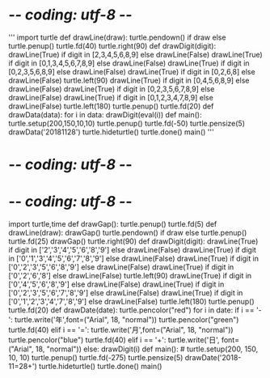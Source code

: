 # -*- coding: utf-8 -*-
'''
import turtle
def drawLine(draw):
    turtle.pendown() if draw else turtle.penup()
    turtle.fd(40)
    turtle.right(90)
def drawDigit(digit):
    drawLine(True) if digit in [2,3,4,5,6,8,9] else drawLine(False)
    drawLine(True) if digit in [0,1,3,4,5,6,7,8,9] else drawLine(False)
    drawLine(True) if digit in [0,2,3,5,6,8,9] else drawLine(False)
    drawLine(True) if digit in [0,2,6,8] else drawLine(False)
    turtle.left(90)
    drawLine(True) if digit in [0,4,5,6,8,9] else drawLine(False)
    drawLine(True) if digit in [0,2,3,5,6,7,8,9] else drawLine(False)
    drawLine(True) if digit in [0,1,2,3,4,7,8,9] else drawLine(False)
    turtle.left(180)
    turtle.penup()
    turtle.fd(20)
def drawData(data):
    for i in data:
        drawDigit(eval(i))
def main():
    turtle.setup(200,150,10,10)
    turtle.penup()
    turtle.fd(-50)
    turtle.pensize(5)
    drawData('20181128')
    turtle.hideturtle()
    turtle.done()
main()
'''
# -*- coding: utf-8 -*-
# -*- coding: utf-8 -*-
import turtle,time
def drawGap():
    turtle.penup()
    turtle.fd(5)
def drawLine(draw):
    drawGap()
    turtle.pendown() if draw else turtle.penup()
    turtle.fd(25)
    drawGap()
    turtle.right(90)
def drawDigit(digit):
    drawLine(True) if digit in ['2','3','4','5','6','8','9'] else drawLine(False)
    drawLine(True) if digit in ['0','1','3','4','5','6','7','8','9'] else drawLine(False)
    drawLine(True) if digit in ['0','2','3','5','6','8','9'] else drawLine(False)
    drawLine(True) if digit in ['0','2','6','8'] else drawLine(False)
    turtle.left(90)
    drawLine(True) if digit in ['0','4','5','6','8','9'] else drawLine(False)
    drawLine(True) if digit in ['0','2','3','5','6','7','8','9'] else drawLine(False)
    drawLine(True) if digit in ['0','1','2','3','4','7','8','9'] else drawLine(False)
    turtle.left(180)
    turtle.penup()
    turtle.fd(20)
def drawDate(date):
    turtle.pencolor("red")
    for i in date:
        if i == '-':
            turtle.write('年',font=("Arial", 18, "normal"))
            turtle.pencolor("green")
            turtle.fd(40)
        elif i == '=':
            turtle.write('月',font=("Arial", 18, "normal"))
            turtle.pencolor("blue")
            turtle.fd(40)
        elif i == '+':
            turtle.write('日', font=("Arial", 18, "normal"))
        else:
            drawDigit(i)
def main():
    # turtle.setup(200, 150, 10, 10)
    turtle.penup()
    turtle.fd(-275)
    turtle.pensize(5)
    drawDate('2018-11=28+')
    turtle.hideturtle()
    turtle.done()
main()
